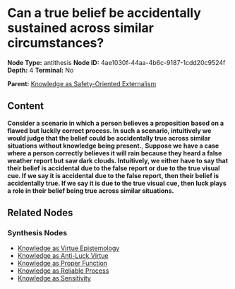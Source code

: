 # Can a true belief be accidentally sustained across similar circumstances?

**Node Type:** antithesis
**Node ID:** 4ae1030f-44aa-4b6c-9187-1cdd20c9524f
**Depth:** 4
**Terminal:** No

**Parent:** [Knowledge as Safety-Oriented Externalism](knowledge-as-safety-oriented-externalism-synthesis-b03eef29-6756-42e9-b3de-2c4a742e2162.md)

## Content

**Consider a scenario in which a person believes a proposition based on a flawed but luckily correct process. In such a scenario, intuitively we would judge that the belief could be accidentally true across similar situations without knowledge being present.**, **Suppose we have a case where a person correctly believes it will rain because they heard a false weather report but saw dark clouds. Intuitively, we either have to say that their belief is accidental due to the false report or due to the true visual cue. If we say it is accidental due to the false report, then their belief is accidentally true. If we say it is due to the true visual cue, then luck plays a role in their belief being true across similar situations.**

## Related Nodes

### Synthesis Nodes

- [Knowledge as Virtue Epistemology](knowledge-as-virtue-epistemology-synthesis-7f3efdd9-d692-4142-868f-d8357d0252dc.md)
- [Knowledge as Anti-Luck Virtue](knowledge-as-anti-luck-virtue-synthesis-4154faeb-dc12-4690-aa9b-e15ccb32b9f1.md)
- [Knowledge as Proper Function](knowledge-as-proper-function-synthesis-1df99e60-88aa-42cb-a3e9-3ec2aef91767.md)
- [Knowledge as Reliable Process](knowledge-as-reliable-process-synthesis-86c9c997-9563-4d05-b3f3-9b1f2691adbf.md)
- [Knowledge as Sensitivity](knowledge-as-sensitivity-synthesis-f5ad278c-d645-4d2e-b3a0-aa0f221094b8.md)
